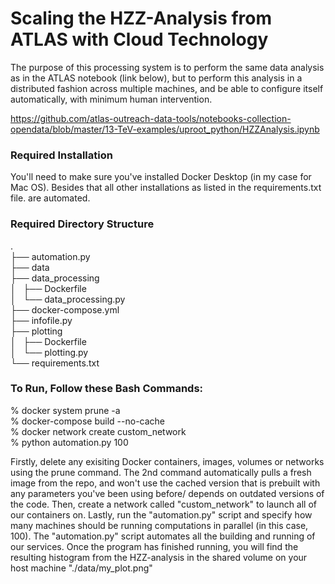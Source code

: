 # Scaling the HZZ-Analysis from ATLAS with Cloud Technology

The purpose of this processing system is to perform the same data analysis as in the ATLAS notebook (link below), but to 
perform this analysis in a distributed fashion across multiple machines, and be able to configure itself 
automatically, with minimum human intervention. 

https://github.com/atlas-outreach-data-tools/notebooks-collection-opendata/blob/master/13-TeV-examples/uproot_python/HZZAnalysis.ipynb

### Required Installation

You'll need to make sure you've installed Docker Desktop (in my case for Mac OS). 
Besides that all other installations as listed in the requirements.txt file. are automated.

### Required Directory Structure
. <br>
├── automation.py <br>
├── data <br>
├── data_processing <br>
│   ├── Dockerfile <br>
│   └── data_processing.py <br>
├── docker-compose.yml <br>
├── infofile.py <br>
├── plotting <br>
│   ├── Dockerfile <br>
│   └── plotting.py <br>
└── requirements.txt <br>

### To Run, Follow these Bash Commands:

% docker system prune -a <br>
% docker-compose build --no-cache <br>
% docker network create custom_network <br>
% python automation.py 100 <br>

Firstly, delete any exisiting Docker containers, images, volumes or networks using the prune command. The 2nd command automatically pulls a fresh image from the repo, and won't use the cached version that is prebuilt with any parameters you've been using before/ depends on outdated versions of the code. Then, create a network called "custom_network" to launch all of our containers on. Lastly, run the "automation.py" script and specify how many machines should be running computations in parallel (in this case, 100). The "automation.py" script automates all the building and running of our services. Once the program has finished running, you will find the resulting histogram from the HZZ-analysis in the shared volume on your host machine "./data/my_plot.png"